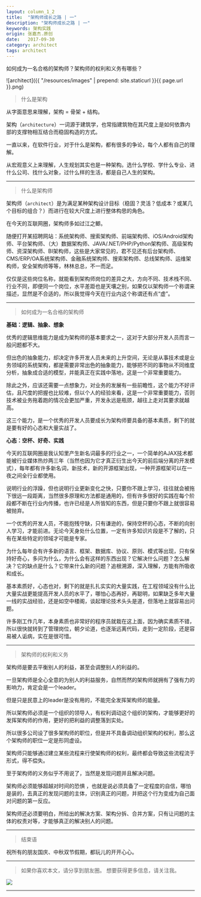 ```yaml
---
layout: column_1_2
title:  "架构师成长之路 | 一"
description: "架构师成长之路 | 一"
keywords: 架构实践
origin: 张嘉杰.原创
date:   2017-09-30
category: architect
tags: architect
---
```


如何成为一名合格的架构师？架构师的权利和义务有哪些？
<!--more-->

![architect]({{ "/resources/images" | prepend: site.staticurl }}{{ page.url }}.png)

> 什么是架构

从字面意思来理解，架构 = 骨架 + 结构。

架构（`architecture`）一词源于建筑学，也常指建筑物在其尺度上是如何依靠内部的支撑物相互结合而稳固构造的方式。

一直以来，在软件行业，对于什么是架构，都有很多的争论，每个人都有自己的理解。

从宏观意义上来理解，人生规划其实也是一种架构。选什么学校、学什么专业、进什么公司、找什么对象，过什么样的生活，都是自己人生的架构。

- - - - -
> 什么是架构师

架构师（`architect`）是为满足某种架构设计目标（稳固？灵活？低成本？或某几个目标的组合？）而进行在较大尺度上进行整体构思的角色。

在今天的互联网圈，架构师多如过江之鲫。

随便打开某招聘网站：系统架构师、搜索架构师、前端架构师、iOS/Android架构师、平台架构师、（大）数据架构师、JAVA/.NET/PHP/Python架构师、高级架构师、资深架构师、BI架构师，这些是大家常见的，君不见还有后台架构师、CMS/ERP/OA系统架构师、金融系统架构师、搜索架构师、总线架构师、运维架构师，安全架构师等等，林林总总，不一而足。

仅仅是这些岗位名称，就能看到架构师岗位的差异之大，方向不同、技术栈不同、行业不同，即便同一个岗位，水平差距也是天壤之别，如果仅以架构师一个称谓来描述，显然是不合适的，所以我觉得今天在行业内这个称谓还有点“虚”。

- - - - -
> 如何成为一名合格的架构师

**基础：逻辑、抽象、想象**

优秀的逻辑思维能力是成为架构师的基本要求之一，这对于大部分开发人员而言一般问题都不大。

但出色的抽象能力，却决定许多开发人员未来的上升空间，无论是从事技术或是业务领域的系统架构，都是需要非常出色的抽象能力，能够把不同的事物从不同维度分析，抽象成合适的模型，并能真正在实践中落地，这是一个非常重要能力。

除此之外，应该还需要一点想象力，对业务的发展有一些前瞻性，这个能力不好评估，且尺度的把握也比较难，但以个人的经验来看，这是一个非常重要能力，否则技术被业务拖着跑的情况会更加严重，开发永远是瓶颈，越往上走对其要求就越高。

这三个能力，是一个优秀的开发人员要成长为架构师要具备的基本素质，剩下的就是要有好的心态和大量实战了。

**心态：空杯、好奇、实践**
        
今天的互联网圈是我认知里产生新名词最多的行业之一，一个简单的AJAX技术都能被行业媒体热炒两三年（当然也因为它才真正衍生出今天的前后端分离的开发模式），每年都有许多新名词，新技术，新的开源框架出现，一种开源框架可以在一夜之间全行业都使用。

 说明行业的浮躁，但也说明行业更新变化之快，只要你不跟上学习，往往就会被拖下很远一段距离，当然很多原理和方法都是通用的，但有许多很好的实践在每个阶段都不断在行业内传播，也许已经是人所皆知的东西，但是只要你不跟上就很容易被抛弃。

 一个优秀的开发人员，不能抱残守缺，只有谦逊的，保持空杯的心态，不断的向别人学习，才能前进。无论今天身处什么位置，一定有许多知识片段是不了解的，只有在某些特定的领域才可能是专家。
        
为什么每年会有许多新的语言、框架、数据库、协议、原则、模式等出现，只有保持好奇心，多问为什么，为什么会有这样的东西出现？它解决什么问题？怎么解决？它的缺点是什么？它带来什么新的问题？追根溯源，深入理解，方能有所吸收和成长。

基本素质好，心态也对，剩下的就是扎扎实实的大量实践，在工程领域没有什么比大量实战更能提高开发人员的水平了，哪怕心态再好，再聪明，如果缺乏多年大量一线的实战经验，还是如空中楼阁，谈起理论技术头头是道，但落地上就容易出问题。

许多刚工作几年，本身素质也非常好的程序员就栽在这上面，因为确实素质不错，所以很快就转到了管理岗位，朝夕论道，也逐渐远离代码，走到一定阶段，还是容易被人诟病，实在是很可惜。

- - - - --
> 架构师的权利和义务

架构师是要去平衡别人的利益，甚至会调整别人的利益的。

一旦架构师是全心全意的为别人的利益服务，自然而然的架构师就拥有了强有力的影响力，肯定会是一个leader。

但是只是民意上的leader是没有用的，不能完全发挥架构师的能量。

所以架构师必须是一个组织的领导人，有权利调动这个组织的架构，才能够更好的发挥架构师的作用，更好的把利益的调整落到实处。

所以很多公司设了很多架构师的职位，但是并不具备调动组织架构的权利，那么这个架构师的职位一定是形同虚设。

架构师只能够通过建立某些流程来行使架构师的权利，最终都会导致这些流程流于形式，得不偿失。

至于架构师的义务似乎不用说了，当然是发现问题并且解决问题。

架构师必须能够超越对时间的恐惧 ，也就是说必须具备了一定程度的自信，哪怕是装的，去真正的发现问题的主体，识别真正的问题，并把这个行为变成为自己面对问题的第一反应。

架构师还必须要明白，所给出的解决方案、架构分拆、合并方案，只有让问题的主体的权责对等，才能够真正的解决别人的问题。

- - - - -
> 结束语

 祝所有的朋友国庆、中秋双节假期，都玩儿的开开心心。

- - - - -
> 如果你喜欢本文，请分享到朋友圈。
> 想要获得更多信息，请关注我。

![](http://ox564wtna.bkt.clouddn.com/architect/_image/qrcode_for_gh_1a76c2ff77c7_430.jpg)


-----------------------